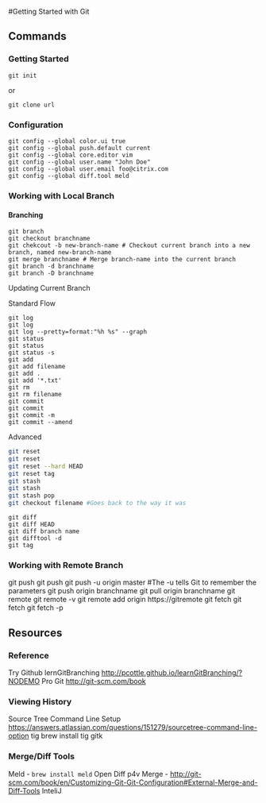 #Getting Started with Git

## Commands
### Getting Started

`git init`

or 

`git clone url`

### Configuration

```
git config --global color.ui true
git config --global push.default current
git config --global core.editor vim
git config --global user.name "John Doe"
git config --global user.email foo@citrix.com
git config --global diff.tool meld
```
### Working with Local Branch
#### Branching
```
git branch
git checkout branchname
git chekcout -b new-branch-name # Checkout current branch into a new branch, named new-branch-name
git merge branchname # Merge branch-name into the current branch
git branch -d branchname
git branch -D branchname
```
Updating Current Branch

Standard Flow
```
git log
git log
git log --pretty=format:"%h %s" --graph
git status
git status
git status -s
git add
git add filename
git add .
git add '*.txt'
git rm
git rm filename
git commit
git commit
git commit -m
git commit --amend
```

Advanced
```bash
git reset
git reset
git reset --hard HEAD
git reset tag
git stash
git stash
git stash pop
git checkout filename #Goes back to the way it was
```

```
git diff
git diff HEAD
git diff branch name
git difftool -d
git tag
```

### Working with Remote Branch
git push
git push
git push -u origin master #The -u tells Git to remember the parameters
git push origin branchname
git pull origin branchname
git remote
git remote -v
git remote add origin https://gitremote
git fetch
git fetch
git fetch -p
##	Resources
### Reference
Try Github
lernGitBranching http://pcottle.github.io/learnGitBranching/?NODEMO
Pro Git http://git-scm.com/book
### Viewing History
Source Tree
Command Line Setup
https://answers.atlassian.com/questions/151279/sourcetree-command-line-option
tig
brew install tig
gitk
### Merge/Diff Tools
Meld - `brew install meld`
Open Diff
p4v Merge - http://git-scm.com/book/en/Customizing-Git-Git-Configuration#External-Merge-and-Diff-Tools
InteliJ
